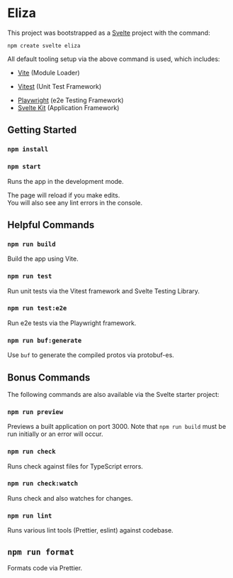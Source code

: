 # Eliza

This project was bootstrapped as a [Svelte](https://svelte.dev/) project with the command:

`npm create svelte eliza`

All default tooling setup via the above command is used, which includes:

-   [Vite](https://vitejs.dev) (Module Loader)

*   [Vitest](https://vitest.dev) (Unit Test Framework)

-   [Playwright](https://playwright.dev) (e2e Testing Framework)
-   [Svelte Kit](https://kit.svelte.dev/) (Application Framework)

## Getting Started

### `npm install`

### `npm start`

Runs the app in the development mode.

The page will reload if you make edits.\
You will also see any lint errors in the console.

## Helpful Commands

### `npm run build`

Build the app using Vite.

### `npm run test`

Run unit tests via the Vitest framework and Svelte Testing Library.

### `npm run test:e2e`

Run e2e tests via the Playwright framework.

### `npm run buf:generate`

Use `buf` to generate the compiled protos via protobuf-es.

## Bonus Commands

The following commands are also available via the Svelte starter project:

### `npm run preview`

Previews a built application on port 3000. Note that `npm run build` must be run initially or an error will occur.

### `npm run check`

Runs check against files for TypeScript errors.

### `npm run check:watch`

Runs check and also watches for changes.

### `npm run lint`

Runs various lint tools (Prettier, eslint) against codebase.

## `npm run format`

Formats code via Prettier.
